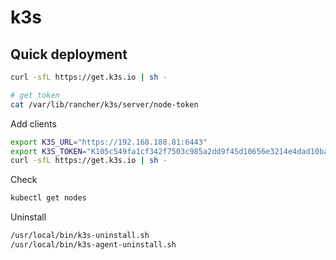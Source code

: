 # k3s
## Quick deployment
```bash
curl -sfL https://get.k3s.io | sh -

# get token
cat /var/lib/rancher/k3s/server/node-token
```

Add clients
```bash
export K3S_URL="https://192.168.188.81:6443"
export K3S_TOKEN="K105c549fa1cf342f7503c985a2dd9f45d10656e3214e4dad10baccda5092f9f64e::server:abdfd120ee414e6ed651355ea8ce3ee0"
curl -sfL https://get.k3s.io | sh -
```

Check
```bash
kubectl get nodes
```

Uninstall
```bash
/usr/local/bin/k3s-uninstall.sh
/usr/local/bin/k3s-agent-uninstall.sh
```
